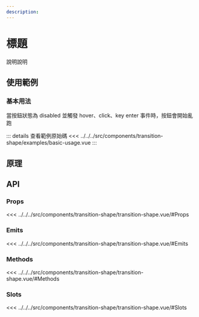 ```yaml
---
description: 
---
```


<script setup>
import BasicUsage from '../../../src/components/transition-shape/examples/basic-usage.vue'
</script>

# 標題

說明說明

## 使用範例

### 基本用法

當按鈕狀態為 disabled 並觸發 hover、click、key enter 事件時，按鈕會開始亂跑

<basic-usage/>

::: details 查看範例原始碼
<<< ../../../src/components/transition-shape/examples/basic-usage.vue
:::

## 原理

## API

### Props

<<< ../../../src/components/transition-shape/transition-shape.vue/#Props

### Emits

<<< ../../../src/components/transition-shape/transition-shape.vue/#Emits

### Methods

<<< ../../../src/components/transition-shape/transition-shape.vue/#Methods

### Slots

<<< ../../../src/components/transition-shape/transition-shape.vue/#Slots
